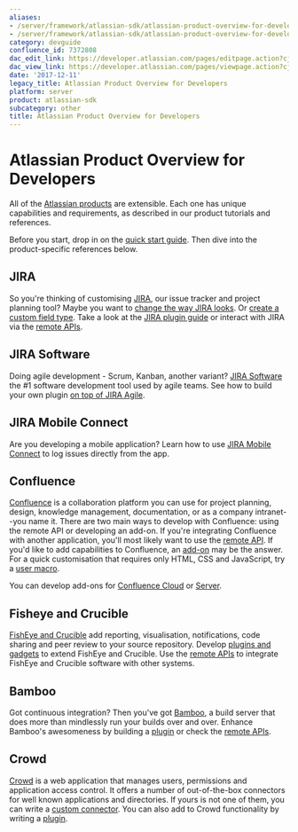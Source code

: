 ```yaml
---
aliases:
- /server/framework/atlassian-sdk/atlassian-product-overview-for-developers-7372808.html
- /server/framework/atlassian-sdk/atlassian-product-overview-for-developers-7372808.md
category: devguide
confluence_id: 7372808
dac_edit_link: https://developer.atlassian.com/pages/editpage.action?cjm=wozere&pageId=7372808
dac_view_link: https://developer.atlassian.com/pages/viewpage.action?cjm=wozere&pageId=7372808
date: '2017-12-11'
legacy_title: Atlassian Product Overview for Developers
platform: server
product: atlassian-sdk
subcategory: other
title: Atlassian Product Overview for Developers
---
```

# Atlassian Product Overview for Developers

All of the <a href="http://www.atlassian.com/software/" class="external-link">Atlassian products</a> are extensible. Each one has unique capabilities and requirements, as described in our product tutorials and references.

Before you start, drop in on the [quick start guide](https://developer.atlassian.com/display/DOCS). Then dive into the product-specific references below.

## JIRA

So you're thinking of customising [JIRA](https://developer.atlassian.com/display/JIRADEV), our issue tracker and project planning tool? Maybe you want to [change the way JIRA looks](https://developer.atlassian.com/display/JIRADEV/JIRA+templates+and+JSPs). Or [create a custom field type](https://developer.atlassian.com/display/JIRADEV/Tutorial+-+Creating+a+custom+field+type). Take a look at the [JIRA plugin guide](https://developer.atlassian.com/display/JIRADEV/About+JIRA+Plugin+Development) or interact with JIRA via the [remote APIs](https://developer.atlassian.com/display/JIRADEV/JIRA+APIs).

## JIRA Software

Doing agile development - Scrum, Kanban, another variant? [JIRA Software](https://developer.atlassian.com/display/JIRADEV/JIRA+Software+development+guide) the \#1 software development tool used by agile teams. See how to build your own plugin [on top of JIRA Agile](https://developer.atlassian.com/display/JIRADEV/JIRA+Agile+development+guide).

## JIRA Mobile Connect

Are you developing a mobile application? Learn how to use [JIRA Mobile Connect](https://developer.atlassian.com/display/JMC) to log issues directly from the app.

## Confluence

[Confluence](https://developer.atlassian.com/display/CONFDEV) is a collaboration platform you can use for project planning, design, knowledge management, documentation, or as a company intranet--you name it. There are two main ways to develop with Confluence: using the remote API or developing an add-on. If you're integrating Confluence with another application, you'll most likely want to use the [remote API](https://developer.atlassian.com/display/CONFCLOUD/Confluence+REST+API). If you'd like to add capabilities to Confluence, an [add-on](https://developer.atlassian.com/display/CONFCLOUD/Confluence+Connect+patterns) may be the answer. For a quick customisation that requires only HTML, CSS and JavaScript, try a [user macro](https://developer.atlassian.com/display/CONFDEV/Confluence+User+Macro+Guide).

You can develop add-ons for [Confluence Cloud](https://developer.atlassian.com/display/CONFCLOUD) or [Server](https://developer.atlassian.com/display/CONFDEV).

## Fisheye and Crucible

[FishEye and Crucible](https://developer.atlassian.com/display/FECRUDEV) add reporting, visualisation, notifications, code sharing and peer review to your source repository. Develop [plugins and gadgets](https://developer.atlassian.com/display/FECRUDEV/FishEye+and+Crucible+Plugin+Guide) to extend FishEye and Crucible. Use the [remote APIs](https://developer.atlassian.com/display/FECRUDEV/Remote+API+Reference) to integrate FishEye and Crucible software with other systems.

## Bamboo

Got continuous integration? Then you've got [Bamboo](https://developer.atlassian.com/display/BAMBOODEV), a build server that does more than mindlessly run your builds over and over. Enhance Bamboo's awesomeness by building a [plugin](https://developer.atlassian.com/display/BAMBOODEV/Bamboo+Plugin+Guide) or check the [remote APIs](https://developer.atlassian.com/display/BAMBOODEV/REST+APIs).

## Crowd

[Crowd](https://developer.atlassian.com/display/CROWDDEV) is a web application that manages users, permissions and application access control. It offers a number of out-of-the-box connectors for well known applications and directories. If yours is not one of them, you can write a [custom connector](https://developer.atlassian.com/display/CROWDDEV/Remote+API+Reference). You can also add to Crowd functionality by writing a [plugin](https://developer.atlassian.com/display/CROWDDEV/Developing+Plugins+for+Crowd).




















































































































